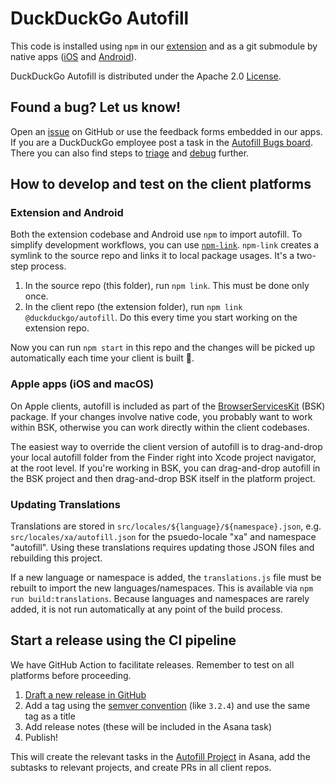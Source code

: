 # DuckDuckGo Autofill

This code is installed using `npm` in our [extension](https://github.com/duckduckgo/duckduckgo-privacy-extension) and as a git submodule by native apps ([iOS](https://github.com/duckduckgo/iOS) and [Android](https://github.com/duckduckgo/Android)).

DuckDuckGo Autofill is distributed under the Apache 2.0 [License](LICENSE.md).

## Found a bug? Let us know!

Open an [issue](https://github.com/duckduckgo/duckduckgo-autofill/issues) on GitHub or use the feedback forms embedded in our apps. If you are a DuckDuckGo employee post a task in the [Autofill Bugs board](https://app.asana.com/0/1200930669568058/1204279134793324). There you can also find steps to [triage](https://app.asana.com/0/1200930669568058/1204007305709129/f) and [debug](https://app.asana.com/0/1200930669568058/1204279134793324/f) further.

## How to develop and test on the client platforms

### Extension and Android

Both the extension codebase and Android use `npm` to import autofill. To simplify development workflows, you can use [`npm-link`](https://docs.npmjs.com/cli/v6/commands/npm-link). `npm-link` creates a symlink to the source repo and links it to local package usages. It's a two-step process.

1. In the source repo (this folder), run `npm link`. This must be done only once.
1. In the client repo (the extension folder), run `npm link @duckduckgo/autofill`. Do this every time you start working on the extension repo.

Now you can run `npm start` in this repo and the changes will be picked up automatically each time your client is built 🎉.

### Apple apps (iOS and macOS)

On Apple clients, autofill is included as part of the [BrowserServicesKit](https://github.com/duckduckgo/BrowserServicesKit) (BSK) package. If your changes involve native code, you probably want to work within BSK, otherwise you can work directly within the client codebases.

The easiest way to override the client version of autofill is to drag-and-drop your local autofill folder from the Finder right into Xcode project navigator, at the root level. If you're working in BSK, you can drag-and-drop autofill in the BSK project and then drag-and-drop BSK itself in the platform project.

### Updating Translations
Translations are stored in `src/locales/${language}/${namespace}.json`, e.g. `src/locales/xa/autofill.json` for the psuedo-locale "xa" and namespace "autofill". Using these translations requires updating those JSON files and rebuilding this project.

If a new language or namespace is added, the `translations.js` file must be rebuilt to import the new languages/namespaces. This is available via `npm run build:translations`. Because languages and namespaces are rarely added, it is not run automatically at any point of the build process.

## Start a release using the CI pipeline

We have GitHub Action to facilitate releases. Remember to test on all platforms before proceeding. 

1. [Draft a new release in GitHub](https://github.com/duckduckgo/duckduckgo-autofill/releases/new)
2. Add a tag using the [semver convention](https://semver.org/) (like `3.2.4`) and use the same tag as a title
3. Add release notes (these will be included in the Asana task)
4. Publish!

This will create the relevant tasks in the [Autofill Project](https://app.asana.com/0/1198964220583541/1200878329826704) in Asana, add the subtasks to relevant projects, and create PRs in all client repos.
